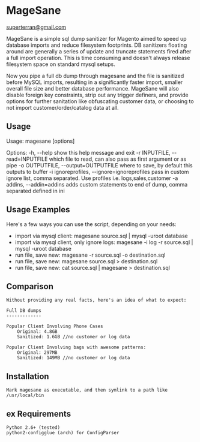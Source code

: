 MageSane
========
superterran@gmail.com

MageSane is a simple sql dump sanitizer for Magento aimed to speed up database imports and
reduce filesystem footprints. DB sanitizers floating around are generally a series of update and truncate
statements fired after a full import operation. This is time consuming and doesn't always release filesystem space
on standard mysql setups.

Now you pipe a full db dump through magesane and the file is sanitized before MySQL imports, resulting in a
significantly faster import, smaller overall file size and better database performance. MageSane will also disable
foreign key constraints, strip out any trigger definers, and provide options for further sanitation like obfuscating
customer data, or choosing to not import customer/order/catalog data at all.

Usage
-----

Usage: magesane [options]

Options:
  -h, --help            show this help message and exit
  -r INPUTFILE, --read=INPUTFILE
                        which file to read, can also pass as first argument or
                        as pipe
  -o OUTPUTFILE, --output=OUTPUTFILE
                        where to save, by default this outputs to buffer
  -i ignoreprofiles, --ignore=ignoreprofiles
                        pass in custom ignore list, comma separated. Use
                        profiles i.e. logs,sales,customer
  -a addins, --addin=addins
                        adds custom statements to end of dump, comma separated
                        defined in ini

Usage Examples
--------------

Here's a few ways you can use the script, depending on your needs:

* import via mysql client: magesane source.sql | mysql -uroot database
* import via mysql client, only ignore logs: magesane -i log -r source.sql | mysql -uroot database
* run file, save new: magesane -r source.sql -o destination.sql
* run file, save new: magesane source.sql > destination.sql
* run file, save new: cat source.sql | magesane > destination.sql

Comparison
----------

    Without providing any real facts, here's an idea of what to expect:

    Full DB dumps
    -------------

    Popular Client Involving Phone Cases
        Original: 4.8GB
        Sanitized: 1.6GB //no customer or log data

    Popular Client Involving bags with awesome patterns:
        Original: 297MB
        Sanitized: 149MB //no customer or log data

Installation
------------

    Mark magesane as executable, and then symlink to a path like /usr/local/bin
ex
Requirements
------------
    Python 2.6+ (tested)
    python2-configglue (arch) for ConfigParser
